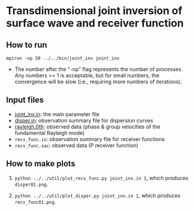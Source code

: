 # Transdimensional joint inversion of surface wave and receiver function

## How to run

`mpirun -np 20 ../../bin/joint_inv joint_inv`
* The number after the "-np" flag represents the number of processes. Any numbers >= 1 is acceptable, but for small numbers, the convergence will be slow (i.e., requiring more numbers of iterations).

## Input files

* [joint_inv.in](https://github.com/akuhara/SEIS_FILO/blob/master/sample/joint_inv/joint_inv.in): the main parameter file
* [disper.in](https://github.com/akuhara/SEIS_FILO/blob/master/sample/joint_inv/disper.in): observation summary file for dispersion curves
* [rayleigh.0th](https://github.com/akuhara/SEIS_FILO/blob/master/sample/joint_inv/rayleigh.0th): observed data (phase & group velocities of the fundamental Rayleigh mode)
* `recv_func.in`: observation summary file for receiver functions
* `recv_func.sac`: observed data (P receiver function)

## How to make plots

1. `python ../../util/plot_recv_func.py joint_inv.in 1`, which produces `disper01.png`.

2. `python ../../util/plot_disper.py joint_inv.in 1`, which produces `recv_func01.png`.
